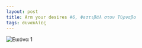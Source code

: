 ```yaml
---
layout: post
title: Arm your desires #6, Φεστιβάλ στον Τύρναβο
tags: συναυλίες
---
```


![Εικόνα 1](https://chief.github.io/public/images/lives/04-08-2012.jpg)
